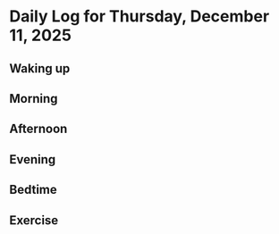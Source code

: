 # Daily Log for Thursday, December 11, 2025

## Waking up

## Morning

## Afternoon

## Evening

## Bedtime

## Exercise
